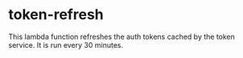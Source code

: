 # token-refresh

This lambda function refreshes the auth tokens cached by the token service. It is run every 30 minutes.
